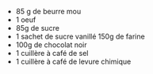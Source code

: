 - 85 g de beurre mou
- 1 oeuf
- 85g de sucre
- 1 sachet de sucre vanillé 150g de farine
- 100g de chocolat noir
- 1 cuillère à café de sel
- 1 cuillère à café de levure chimique
